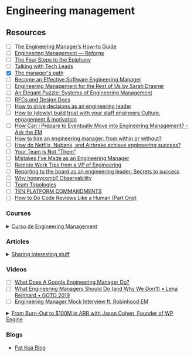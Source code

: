 # Engineering management

## Resources

* [ ] T[he Engineering Manager’s How-to Guide](https://eisabai.gumroad.com/l/emhowto)
* [ ] [Engineering Management — Reforge](https://www.reforge.com/engineering-management)
* [ ] [The Four Steps to the Epiphany](https://www.amazon.com/Four-Steps-Epiphany-Steve-Blank/dp/0989200507)
* [ ] [Talking with Tech Leads](https://leanpub.com/talking-with-tech-leads)
* [x] [The manager's path](https://www.amazon.com/-/es/Camille-Fournier-ebook/dp/B06XP3GJ7F/ref=tmm\_kin\_swatch\_0?\_encoding=UTF8\&qid=\&sr=)
* [ ] [Become an Effective Software Engineering Manager](https://www.oreilly.com/library/view/become-an-effective/9781680507867/)
* [ ] [Engineering Management for the Rest of Us by Sarah Drasner](https://www.engmanagement.dev/)
* [ ] [An Elegant Puzzle: Systems of Engineering Management](https://www.amazon.com/Elegant-Puzzle-Systems-Engineering-Management/dp/1732265186/ref=sr\_1\_1?crid=3LSD6996WWUT0\&dchild=1\&keywords=will+larson+an+elegant+puzzle\&qid=1621323821\&sprefix=will+larson%2Caps%2C246\&sr=8-1)
* [ ] [RFCs and Design Docs](https://blog.pragmaticengineer.com/rfcs-and-design-docs/)
* [ ] [How to drive decisions as an engineering leader](https://leaddev.com/technical-decision-making/how-drive-decisions-engineering-leader?utm\_term=Autofeed\&utm\_medium=Social\&utm\_source=Twitter#Echobox=1648470362)
* [ ] [How to (slowly) build trust with your staff engineers Culture, engagement & motivation](https://leaddev.com/culture-engagement-motivation/how-slowly-build-trust-your-staff-engineers?utm\_term=Autofeed\&utm\_medium=Social\&utm\_source=Twitter#Echobox=1652400635)
* [ ] [How Can I Prepare to Eventually Move into Engineering Management? - Ask the EM](https://blog.pragmaticengineer.com/how-to-to-become-an-engineering-manager/)
* [ ] [How to hire an engineering manager: from within or without?](https://leaddev.com/hiring-onboarding-retention/how-hire-engineering-manager-within-or-without?utm\_term=Autofeed\&utm\_medium=Social\&utm\_source=Twitter#Echobox=1653955381)
* [ ] [How do Netflix, Nubank, and Airbrake achieve engineering success?](https://leaddev.com/leadership-skills/how-do-netflix-nubank-and-airbrake-achieve-engineering-success?utm\_term=Autofeed\&utm\_medium=Social\&utm\_source=Twitter#Echobox=1654008534)
* [ ] [Your Team is Not “Them”](https://css-tricks.com/your-team-is-not-them/)
* [ ] [Mistakes I’ve Made as an Engineering Manager](https://css-tricks.com/mistakes-ive-made-as-an-engineering-manager/)
* [ ] [Remote Work Tips from a VP of Engineering](https://www.netlify.com/blog/2020/04/15/remote-work-tips-from-a-vp-of-engineering/)
* [ ] [Reporting to the board as an engineering leader: Secrets to success](https://leaddev.com/reporting-metrics/reporting-board-engineering-leader-secrets-success)
* [ ] [Why honeycomb? Observability](https://www.honeycomb.io/why-honeycomb/)
* [ ] [Team Topologies](https://teamtopologies.com/)
* [ ] [TEN PLATFORM COMMANDMENTS](https://charity.wtf/2018/10/24/ten-platform-commandments/)
* [ ] [How to Do Code Reviews Like a Human (Part One)](https://mtlynch.io/human-code-reviews-1/)

### Courses

<details>

<summary><a href="https://platzi.com/cursos/eng-management/">Curso de Engineering Management</a></summary>

[First 1<>1 template](https://github.com/buritica/mgt/blob/master/es/primer-uno-a-uno.md)

[RFC template](https://github.com/buritica/mgt/blob/master/rfc\_template.md): Tool for propose and discuss decisions.



</details>

### Articles

<details>

<summary><a href="https://medium.com/shipup-blog/sharing-interesting-stuff-a-simple-yet-powerful-management-tool-771d3c2b39b7">Sharing interesting stuff</a></summary>

Ideas for 1<>1's, strengthen relationships\
"So I came up with the idea of discussing a topic, free choice but still work-related with the starting point being something that you recently came across and found interesting to share.**"**

* Frequency: Bi-weekly, alternating roles each session
* Duration: 30 minutes, no more
* Location: Office or remote. Both work well and I think it’s a good opportunity for remote sessions
* Preparation: The resource has to be sent at least a few days before in order to have time to think about it (we store the resource link and the questions on a Notion page)
* Any topic you find interesting
* Add a few related questions to discuss

</details>

### Videos

* [ ] [What Does A Google Engineering Manager Do?](https://www.youtube.com/watch?v=wq37pl87Weg)
* [ ] [What Engineering Managers Should Do (and Why We Don’t) • Lena Reinhard • GOTO 2019](https://www.youtube.com/watch?v=Q\_bJVokYLRI)
* [ ] [Engineering Manager Mock Interview ft. Robinhood EM](https://www.youtube.com/watch?v=sOX\_Xl1TKic)

<details>

<summary><a href="https://www.youtube.com/watch?v=Kn5MbZoSRNM">From Burn-Out to $100M in ARR with Jason Cohen, Founder of WP Engine</a></summary>

Hire object-oriented people

![](<../.gitbook/assets/image (2) (1).png>)Needs to be done well

![](<../.gitbook/assets/image (1) (1).png>)

![](<../.gitbook/assets/image (1).png>)_Servant leadership_

_Need_ is company needs

Startups always are constraint by time even more than money

_"The best leaders, the people do not know they have them, the lesser leaders are loved and praised, even lesser are feared and the least are despised. Those leaders who show no trust will not be trusted. Those leaders who are quiet, their words are valued. With the best leaders, when the people's task is completed, the people will say we did it ourselves." (_Lao Tzu - Tao Te Ching Chapter 17)

_"Hire the right people and let them do it themselves. Be a shepherd, not an emperor. Be an editor, not a tyrant. Do the hard things that are the right things and set your ego aside, because remember, no matter what, you will still get the credit."_

</details>

### Blogs

* [Pat Kua Blog](https://www.patkua.com/blog/)
